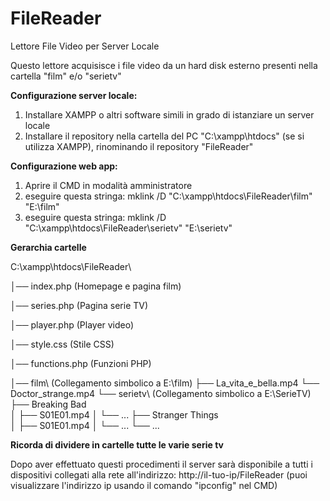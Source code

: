# FileReader
Lettore File Video per Server Locale

Questo lettore acquisisce i file video da un hard disk esterno presenti nella cartella "film" e/o "serietv"

**Configurazione server locale:**
1. Installare XAMPP o altri software simili in grado di istanziare un server locale
2. Installare il repository nella cartella del PC "C:\xampp\htdocs\" (se si utilizza XAMPP), rinominando il repository "FileReader"

**Configurazione web app:**
1. Aprire il CMD in modalità amministratore
2. eseguire questa stringa: mklink /D "C:\xampp\htdocs\FileReader\film" "E:\film"
3. eseguire questa stringa: mklink /D "C:\xampp\htdocs\FileReader\serietv" "E:\serietv"

**Gerarchia cartelle**

C:\xampp\htdocs\FileReader\

│── index.php          (Homepage e pagina film)

│── series.php         (Pagina serie TV)

│── player.php         (Player video)

│── style.css          (Stile CSS)

│── functions.php      (Funzioni PHP)

│── film\              (Collegamento simbolico a E:\film)
    ├── La_vita_e_bella.mp4
    └── Doctor_strange.mp4
└── serietv\           (Collegamento simbolico a E:\SerieTV)
    ├── Breaking Bad\
    │   ├── S01E01.mp4
    │   └── ...
    ├── Stranger Things\
    │   ├── S01E01.mp4
    │   └── ...
    └── ...

__Ricorda di dividere in cartelle tutte le varie serie tv__

Dopo aver effettuato questi procedimenti il server sarà disponibile a tutti i dispositivi collegati alla rete all'indirizzo: http://il-tuo-ip/FileReader (puoi visualizzare l'indirizzo ip usando il comando "ipconfig" nel CMD)
